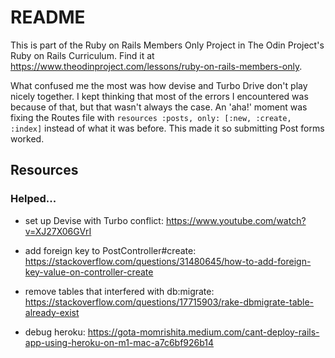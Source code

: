 # README

This is part of the Ruby on Rails Members Only Project in The Odin Project's Ruby on Rails Curriculum. Find it at https://www.theodinproject.com/lessons/ruby-on-rails-members-only.

What confused me the most was how devise and Turbo Drive don't play nicely together. I kept thinking that most of the errors I encountered was because of that, but that wasn't always the case. An 'aha!' moment was fixing the Routes file with `resources :posts, only: [:new, :create, :index]` instead of what it was before. This made it so submitting Post forms worked.

## Resources

### Helped...
- set up Devise with Turbo conflict: https://www.youtube.com/watch?v=XJ27X06GVrI

- add foreign key to PostController#create: https://stackoverflow.com/questions/31480645/how-to-add-foreign-key-value-on-controller-create

- remove tables that interfered with db:migrate: https://stackoverflow.com/questions/17715903/rake-dbmigrate-table-already-exist

- debug heroku: https://gota-momrishita.medium.com/cant-deploy-rails-app-using-heroku-on-m1-mac-a7c6bf926b14

